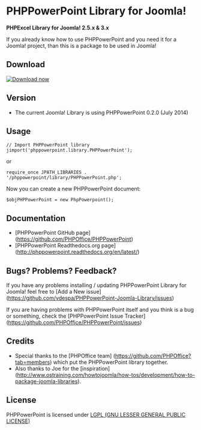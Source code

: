 # PHPPowerPoint Library for Joomla!

**PHPExcel Library for Joomla! 2.5.x &amp; 3.x**

If you already know how to use PHPPowerPoint and you need it for a Joomla! project, than this is a package to be used in Joomla!

Download
--------

[![Download now](https://raw.github.com/vdespa/PHPPowerPoint-Joomla-Library/master/download.png)](https://github.com/vdespa/PHPPowerPoint-Joomla-Library/archive/0.3.0.201505006.zip)

Version
-------

* The current Joomla! Library is using PHPPowerPoint 0.2.0 (July 2014)

Usage
-----

    // Import PHPPowerPoint library
    jimport('phppowerpoint.library.PHPPowerPoint');

or 

    require_once JPATH_LIBRARIES . '/phppowerpoint/library/PHPPowerPoint.php';


Now you can create a new PHPPowerPoint document:

    $objPHPPowerPoint = new PhpPowerpoint();



Documentation
-------------

* [PHPPowerPoint GitHub page] (https://github.com/PHPOffice/PHPPowerPoint)
* [PHPPowerPoint Readthedocs.org page] (http://phppowerpoint.readthedocs.org/en/latest/)


Bugs? Problems? Feedback?
-------------------------

If you have any problems installing / updating PHPPowerPoint Library for Joomla! feel free to [Add a New issue] (https://github.com/vdespa/PHPPowerPoint-Joomla-Library/issues)

If you are having problems with PHPPowerPoint itself and you think is a bug or something, check the [PHPPowerPoint Issue Tracker] (https://github.com/PHPOffice/PHPPowerPoint/issues)

Credits
-------

* Special thanks to the [PHPOffice team] (https://github.com/PHPOffice?tab=members) which put the PHPPowerPoint library together.
* Also thanks to Joe for the [inspiration] (http://www.ostraining.com/howtojoomla/how-tos/development/how-to-package-joomla-libraries).


License
-------
PHPPowerPoint is licensed under [LGPL (GNU LESSER GENERAL PUBLIC LICENSE)](https://github.com/PHPOffice/PHPPowerPoint/blob/master/LICENSE)
